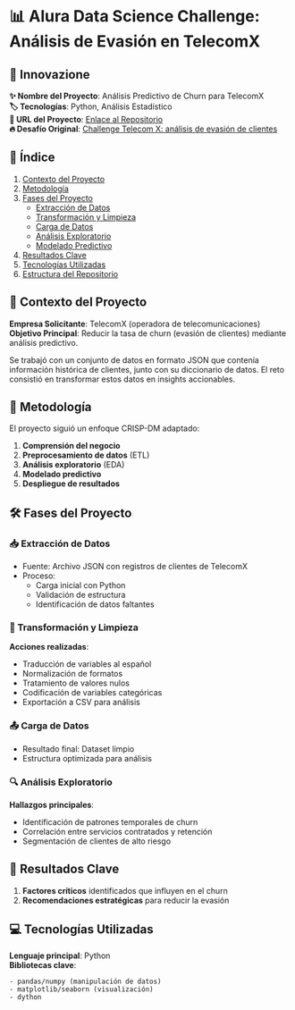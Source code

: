 # 📊 Alura Data Science Challenge: Análisis de Evasión en TelecomX

## 🌟 Innovazione
**✨ Nombre del Proyecto**: Análisis Predictivo de Churn para TelecomX  
**🏷️ Tecnologías**: Python, Análisis Estadístico  
**🚀 URL del Proyecto**: [Enlace al Repositorio](https://github.com/mcastilloperez/TelecomX_LATAM)  
**🔥 Desafío Original**: [Challenge Telecom X: análisis de evasión de clientes](https://app.aluracursos.com/course/challenge-telecom-x-analisis-evasion-clientes)

## 📑 Índice
1. [Contexto del Proyecto](#-contexto-del-proyecto)
2. [Metodología](#-metodología)
3. [Fases del Proyecto](#-fases-del-proyecto)
   - [Extracción de Datos](#-extracción-de-datos)
   - [Transformación y Limpieza](#-transformación-y-limpieza)
   - [Carga de Datos](#-carga-de-datos)
   - [Análisis Exploratorio](#-análisis-exploratorio)
   - [Modelado Predictivo](#-modelado-predictivo)
4. [Resultados Clave](#-resultados-clave)
5. [Tecnologías Utilizadas](#-tecnologías-utilizadas)
6. [Estructura del Repositorio](#-estructura-del-repositorio)

## 🏢 Contexto del Proyecto
**Empresa Solicitante**: TelecomX (operadora de telecomunicaciones)  
**Objetivo Principal**: Reducir la tasa de churn (evasión de clientes) mediante análisis predictivo.  

Se trabajó con un conjunto de datos en formato JSON que contenía información histórica de clientes, junto con su diccionario de datos. El reto consistió en transformar estos datos en insights accionables.

## 🔬 Metodología
El proyecto siguió un enfoque CRISP-DM adaptado:
1. **Comprensión del negocio**  
2. **Preprocesamiento de datos** (ETL)  
3. **Análisis exploratorio** (EDA)  
4. **Modelado predictivo**  
5. **Despliegue de resultados**

## 🛠️ Fases del Proyecto

### 📥 Extracción de Datos
- Fuente: Archivo JSON con registros de clientes de TelecomX
- Proceso:
  - Carga inicial con Python
  - Validación de estructura
  - Identificación de datos faltantes

### 🔄 Transformación y Limpieza
**Acciones realizadas**:
- Traducción de variables al español
- Normalización de formatos
- Tratamiento de valores nulos
- Codificación de variables categóricas
- Exportación a CSV para análisis

### 📤 Carga de Datos
- Resultado final: Dataset limpio
- Estructura optimizada para análisis

### 🔍 Análisis Exploratorio
**Hallazgos principales**:
- Identificación de patrones temporales de churn
- Correlación entre servicios contratados y retención
- Segmentación de clientes de alto riesgo

## 📌 Resultados Clave
1. **Factores críticos** identificados que influyen en el churn
2. **Recomendaciones estratégicas** para reducir la evasión

## 💻 Tecnologías Utilizadas
**Lenguaje principal**: Python  
**Bibliotecas clave**:
```plaintext
- pandas/numpy (manipulación de datos)
- matplotlib/seaborn (visualización)
- dython
```
